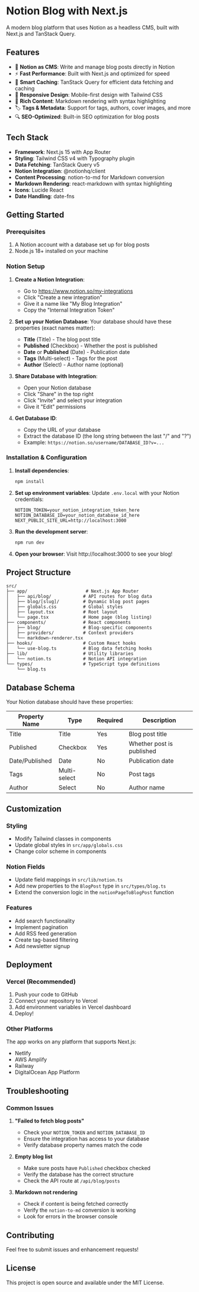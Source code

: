 # Notion Blog with Next.js

A modern blog platform that uses Notion as a headless CMS, built with Next.js and TanStack Query.

## Features

- 📝 **Notion as CMS**: Write and manage blog posts directly in Notion
- ⚡ **Fast Performance**: Built with Next.js and optimized for speed
- 🔄 **Smart Caching**: TanStack Query for efficient data fetching and caching
- 📱 **Responsive Design**: Mobile-first design with Tailwind CSS
- 🎨 **Rich Content**: Markdown rendering with syntax highlighting
- 🏷️ **Tags & Metadata**: Support for tags, authors, cover images, and more
- 🔍 **SEO-Optimized**: Built-in SEO optimization for blog posts

## Tech Stack

- **Framework**: Next.js 15 with App Router
- **Styling**: Tailwind CSS v4 with Typography plugin
- **Data Fetching**: TanStack Query v5
- **Notion Integration**: @notionhq/client
- **Content Processing**: notion-to-md for Markdown conversion
- **Markdown Rendering**: react-markdown with syntax highlighting
- **Icons**: Lucide React
- **Date Handling**: date-fns

## Getting Started

### Prerequisites

1. A Notion account with a database set up for blog posts
2. Node.js 18+ installed on your machine

### Notion Setup

1. **Create a Notion Integration**:
   - Go to https://www.notion.so/my-integrations
   - Click "Create a new integration"
   - Give it a name like "My Blog Integration"
   - Copy the "Internal Integration Token"

2. **Set up your Notion Database**:
   Your database should have these properties (exact names matter):
   - **Title** (Title) - The blog post title
   - **Published** (Checkbox) - Whether the post is published
   - **Date** or **Published** (Date) - Publication date
   - **Tags** (Multi-select) - Tags for the post
   - **Author** (Select) - Author name (optional)
   
3. **Share Database with Integration**:
   - Open your Notion database
   - Click "Share" in the top right
   - Click "Invite" and select your integration
   - Give it "Edit" permissions

4. **Get Database ID**:
   - Copy the URL of your database
   - Extract the database ID (the long string between the last "/" and "?")
   - Example: `https://notion.so/username/DATABASE_ID?v=...`

### Installation & Configuration

1. **Install dependencies**:
   ```bash
   npm install
   ```

2. **Set up environment variables**:
   Update `.env.local` with your Notion credentials:
   ```env
   NOTION_TOKEN=your_notion_integration_token_here
   NOTION_DATABASE_ID=your_notion_database_id_here
   NEXT_PUBLIC_SITE_URL=http://localhost:3000
   ```

3. **Run the development server**:
   ```bash
   npm run dev
   ```

4. **Open your browser**:
   Visit http://localhost:3000 to see your blog!

## Project Structure

```
src/
├── app/                      # Next.js App Router
│   ├── api/blog/            # API routes for blog data
│   ├── blog/[slug]/         # Dynamic blog post pages
│   ├── globals.css          # Global styles
│   ├── layout.tsx           # Root layout
│   └── page.tsx             # Home page (blog listing)
├── components/              # React components
│   ├── blog/                # Blog-specific components
│   ├── providers/           # Context providers
│   └── markdown-renderer.tsx
├── hooks/                   # Custom React hooks
│   └── use-blog.ts          # Blog data fetching hooks
├── lib/                     # Utility libraries
│   └── notion.ts            # Notion API integration
└── types/                   # TypeScript type definitions
    └── blog.ts
```

## Database Schema

Your Notion database should have these properties:

| Property Name | Type | Required | Description |
|---------------|------|----------|-------------|
| Title | Title | Yes | Blog post title |
| Published | Checkbox | Yes | Whether post is published |
| Date/Published | Date | No | Publication date |
| Tags | Multi-select | No | Post tags |
| Author | Select | No | Author name |

## Customization

### Styling
- Modify Tailwind classes in components
- Update global styles in `src/app/globals.css`
- Change color scheme in components

### Notion Fields
- Update field mappings in `src/lib/notion.ts`
- Add new properties to the `BlogPost` type in `src/types/blog.ts`
- Extend the conversion logic in the `notionPageToBlogPost` function

### Features
- Add search functionality
- Implement pagination
- Add RSS feed generation
- Create tag-based filtering
- Add newsletter signup

## Deployment

### Vercel (Recommended)
1. Push your code to GitHub
2. Connect your repository to Vercel
3. Add environment variables in Vercel dashboard
4. Deploy!

### Other Platforms
The app works on any platform that supports Next.js:
- Netlify
- AWS Amplify
- Railway
- DigitalOcean App Platform

## Troubleshooting

### Common Issues

1. **"Failed to fetch blog posts"**
   - Check your `NOTION_TOKEN` and `NOTION_DATABASE_ID`
   - Ensure the integration has access to your database
   - Verify database property names match the code

2. **Empty blog list**
   - Make sure posts have `Published` checkbox checked
   - Verify the database has the correct structure
   - Check the API route at `/api/blog/posts`

3. **Markdown not rendering**
   - Check if content is being fetched correctly
   - Verify the `notion-to-md` conversion is working
   - Look for errors in the browser console

## Contributing

Feel free to submit issues and enhancement requests!

## License

This project is open source and available under the MIT License.
